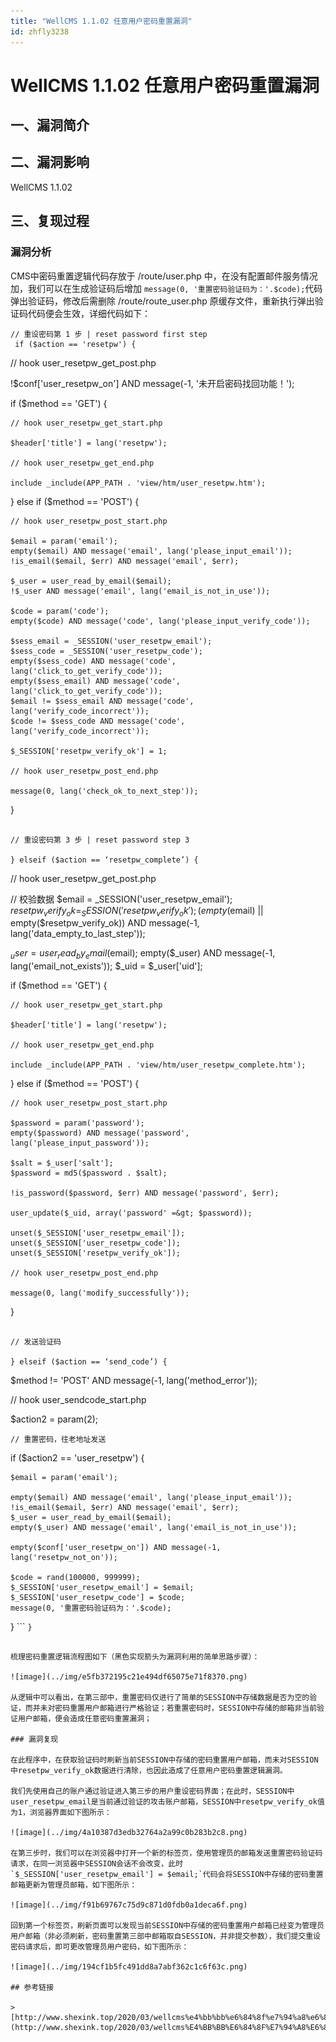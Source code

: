 ```yaml
---
title: "WellCMS 1.1.02 任意用户密码重置漏洞"
id: zhfly3238
---
```


# WellCMS 1.1.02 任意用户密码重置漏洞

## 一、漏洞简介

## 二、漏洞影响

WellCMS 1.1.02

## 三、复现过程

### 漏洞分析

CMS中密码重置逻辑代码存放于 /route/user.php 中，在没有配置邮件服务情况加，我们可以在生成验证码后增加 `message(0, '重置密码验证码为：'.$code);`代码弹出验证码，修改后需删除 /route/route_user.php 原缓存文件，重新执行弹出验证码代码便会生效，详细代码如下：

```
// 重设密码第 1 步 | reset password first step
 if ($action == 'resetpw') {

```
// hook user_resetpw_get_post.php

!$conf['user_resetpw_on'] AND message(-1, '未开启密码找回功能！');

if ($method == 'GET') {

    // hook user_resetpw_get_start.php

    $header['title'] = lang('resetpw');

    // hook user_resetpw_get_end.php

    include _include(APP_PATH . 'view/htm/user_resetpw.htm');

} else if ($method == 'POST') {

    // hook user_resetpw_post_start.php

    $email = param('email');
    empty($email) AND message('email', lang('please_input_email'));
    !is_email($email, $err) AND message('email', $err);

    $_user = user_read_by_email($email);
    !$_user AND message('email', lang('email_is_not_in_use'));

    $code = param('code');
    empty($code) AND message('code', lang('please_input_verify_code'));

    $sess_email = _SESSION('user_resetpw_email');
    $sess_code = _SESSION('user_resetpw_code');
    empty($sess_code) AND message('code', lang('click_to_get_verify_code'));
    empty($sess_email) AND message('code', lang('click_to_get_verify_code'));
    $email != $sess_email AND message('code', lang('verify_code_incorrect'));
    $code != $sess_code AND message('code', lang('verify_code_incorrect'));

    $_SESSION['resetpw_verify_ok'] = 1;

    // hook user_resetpw_post_end.php

    message(0, lang('check_ok_to_next_step'));
} 
```

// 重设密码第 3 步 | reset password step 3

} elseif ($action == ‘resetpw_complete’) {

```
// hook user_resetpw_get_post.php

// 校验数据
$email = _SESSION('user_resetpw_email');
$resetpw_verify_ok = _SESSION('resetpw_verify_ok');
(empty($email) || empty($resetpw_verify_ok)) AND message(-1, lang('data_empty_to_last_step'));

$_user = user_read_by_email($email);
empty($_user) AND message(-1, lang('email_not_exists'));
$_uid = $_user['uid'];

if ($method == 'GET') {

    // hook user_resetpw_get_start.php

    $header['title'] = lang('resetpw');

    // hook user_resetpw_get_end.php

    include _include(APP_PATH . 'view/htm/user_resetpw_complete.htm');

} else if ($method == 'POST') {

    // hook user_resetpw_post_start.php

    $password = param('password');
    empty($password) AND message('password', lang('please_input_password'));

    $salt = $_user['salt'];
    $password = md5($password . $salt);

    !is_password($password, $err) AND message('password', $err);

    user_update($_uid, array('password' =&gt; $password));

    unset($_SESSION['user_resetpw_email']);
    unset($_SESSION['user_resetpw_code']);
    unset($_SESSION['resetpw_verify_ok']);

    // hook user_resetpw_post_end.php

    message(0, lang('modify_successfully'));

} 
```

// 发送验证码

} elseif ($action == ‘send_code’) {

```
$method != 'POST' AND message(-1, lang('method_error'));

// hook user_sendcode_start.php

$action2 = param(2);

    // 重置密码，往老地址发送
if ($action2 == 'user_resetpw') {

    $email = param('email');

    empty($email) AND message('email', lang('please_input_email'));
    !is_email($email, $err) AND message('email', $err);
    $_user = user_read_by_email($email);
    empty($_user) AND message('email', lang('email_is_not_in_use'));

    empty($conf['user_resetpw_on']) AND message(-1, lang('resetpw_not_on'));

    $code = rand(100000, 999999);
    $_SESSION['user_resetpw_email'] = $email;
    $_SESSION['user_resetpw_code'] = $code;
    message(0, '重置密码验证码为：'.$code);
} 
``` `}` 
```

梳理密码重置逻辑流程图如下（黑色实现箭头为漏洞利用的简单思路步骤）：

![image](../img/e5fb372195c21e494df65075e71f8370.png)

从逻辑中可以看出，在第三部中，重置密码仅进行了简单的SESSION中存储数据是否为空的验证，而并未对密码重置用户邮箱进行严格验证；若重置密码时，SESSION中存储的邮箱非当前验证用户邮箱，便会造成任意密码重置漏洞；

### 漏洞复现

在此程序中，在获取验证码时刷新当前SESSION中存储的密码重置用户邮箱，而未对SESSION中resetpw_verify_ok数据进行清除，也因此造成了任意用户密码重置逻辑漏洞。

我们先使用自己的账户通过验证进入第三步的用户重设密码界面；在此时，SESSION中user_resetpw_email是当前通过验证的攻击账户邮箱，SESSION中resetpw_verify_ok值为1，浏览器界面如下图所示：

![image](../img/4a10387d3edb32764a2a99c0b283b2c8.png)

在第三步时，我们可以在浏览器中打开一个新的标签页，使用管理员的邮箱发送重置密码验证码请求，在同一浏览器中SESSION会话不会改变，此时 `$_SESSION['user_resetpw_email'] = $email;`代码会将SESSION中存储的密码重置邮箱更新为管理员邮箱，如下图所示：

![image](../img/f91b69767c75d9c871d0fdb0a1deca6f.png)

回到第一个标签页，刷新页面可以发现当前SESSION中存储的密码重置用户邮箱已经变为管理员用户邮箱（非必须刷新，密码重置第三部中邮箱取自SESSION，并非提交参数），我们提交重设密码请求后，即可更改管理员用户密码，如下图所示：

![image](../img/194cf1b5fc491dd8a7abf362c1c6f63c.png)

## 参考链接

> [http://www.shexink.top/2020/03/wellcms%e4%bb%bb%e6%84%8f%e7%94%a8%e6%88%b7%e5%af%86%e7%a0%81%e9%80%bb%e8%be%91%e6%bc%8f%e6%b4%9e/](http://www.shexink.top/2020/03/wellcms%E4%BB%BB%E6%84%8F%E7%94%A8%E6%88%B7%E5%AF%86%E7%A0%81%E9%80%BB%E8%BE%91%E6%BC%8F%E6%B4%9E/)